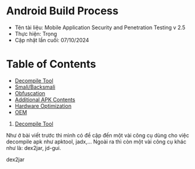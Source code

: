 # Android Build Process

 - Tên tài liệu: Mobile Application Security and Penetration Testing v 2.5
 - Thực hiện: Trọng
 - Cập nhật lần cuối: 07/10/2024

 # Table of Contents

  - [Decompile Tool](#Decompile_Tool)
  - [Smali/Backsmali](#Smali/Backsmali)
  - [Obfuscation](#Obfuscation)
  - [Additional APK Contents](#Additional_APK_Contents)
  - [Hardware Optimization](#Hardware_Optimization)
  - [OEM](#Apps)

1. [Decompile Tool](#Decompile_Tool)

Như ở bài viết trước thì mình có đề cập đến một vài công cụ dùng cho việc decompile apk như apktool, jadx,... Ngoài ra thì còn một vài công cụ khác như là: dex2jar, jd-gui.

<a name="dex2jar ">dex2jar</a>

